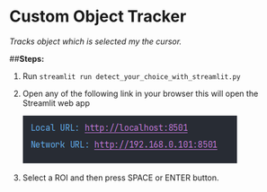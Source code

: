 # Custom Object Tracker

_Tracks object which is selected my the cursor._

##**Steps:**

1. Run `streamlit run detect_your_choice_with_streamlit.py` 
2. Open any of the following link in your browser this will open the Streamlit web app 
   
   ![img.png](img.png)
3. Select a ROI and then press SPACE or ENTER button.
